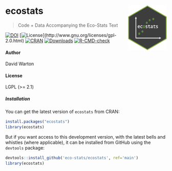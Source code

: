 # ecostats <img src="man/figures/ecostats_hex.png" align="right" width="120"/>

> Code + Data Accompanying the Eco-Stats Text

<!-- badges: start -->
<!-- [![ci](https://github.com/eco-stats/ecostats/workflows/ci/badge.svg)](https://github.com/eco-stats/ecostats/actions?query=workflow%3Aci) -->
[![DOI](https://img.shields.io/badge/DOI-10.1007/978&hyphen;3&hyphen;030&hyphen;88443&hyphen;7-orange.svg)](https://doi.org/10.1007/978-3-030-88443-7)
[![License](http://img.shields.io/badge/license-LGPL%20(%3E=%202.1)-brightgreen.svg?style=flat)](http://www.gnu.org/licenses/gpl-2.0.html)
[![CRAN](http://www.r-pkg.org/badges/version/ecostats)](https://CRAN.R-project.org/package=ecostats) 
[![Downloads](http://cranlogs.r-pkg.org/badges/ecostats?color=brightgreen)](https://www.r-pkg.org/pkg/ecostats)
[![R-CMD-check](https://github.com/eco-stats/ecostats/actions/workflows/R-CMD-check.yaml/badge.svg)](https://github.com/eco-stats/ecostats/actions/workflows/R-CMD-check.yaml) 
<!-- [![Codecov test coverage](https://codecov.io/gh/eco-stats/ecostats/branch/ghactions/graph/badge.svg?token=95vH8l02ZK)](https://app.codecov.io/gh/eco-stats/ecostats?branch=master) -->
<!-- badges: end -->

#### Author

David Warton

#### License

LGPL (\>= 2.1)

##### Installation

You can get the latest version of `ecostats` from CRAN:

``` r
install.packages("ecostats")
library(ecostats)
```

But if you want access to this development version, with the latest bells and whistles (where applicable), it can be installed from GitHub using the `devtools` package:

``` r
devtools::install_github('eco-stats/ecostats', ref='main')
library(ecostats)
```
